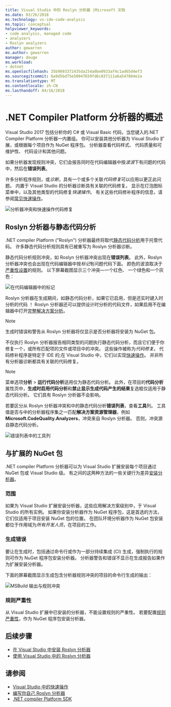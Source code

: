 ```yaml
---
title: Visual Studio 中的 Roslyn 分析器 |Microsoft 文档
ms.date: 03/26/2018
ms.technology: vs-ide-code-analysis
ms.topic: conceptual
helpviewer_keywords:
- code analysis, managed code
- analyzers
- Roslyn analyzers
author: gewarren
ms.author: gewarren
manager: douge
ms.workload:
- dotnet
ms.openlocfilehash: 35b9893372435da154a0be0933af4c1ad65d4ef3
ms.sourcegitcommit: 6a9d5bd75e50947659fd6c837111a6a547884e2a
ms.translationtype: MT
ms.contentlocale: zh-CN
ms.lasthandoff: 04/16/2018
---
```

# <a name="overview-of-net-compiler-platform-analyzers"></a>.NET Compiler Platform 分析器的概述

Visual Studio 2017 包括分析你的 C# 或 Visual Basic 代码，当您键入的.NET Compiler Platform 分析器一内置组。 你可以安装其他分析器为 Visual Studio 扩展，或根据每个项目作为 NuGet 程序包。 分析器查看代码样式、 代码质量和可维护性、 代码设计和其他问题。

如果分析器发现规则冲突，它们会报告同时在代码编辑器中按*波浪*下有问题的代码中，然后在**错误列表**。

许多分析程序规则，或*诊断*，具有一个或多个关联*代码修复*可以应用以更正此问题。 内置于 Visual Studio 的分析器诊断具有关联的代码修复。 显示在灯泡图标菜单中，以及其他类型的代码修复*快速操作*。 有关这些代码修补程序的信息，请参阅[常见快速操作](../ide/common-quick-actions.md)。

![分析器冲突和快速操作代码修复](../code-quality/media/built-in-analyzer-code-fix.png)

## <a name="roslyn-analyzers-vs-static-code-analysis"></a>Roslyn 分析器与静态代码分析

.NET compiler Platform ("Roslyn") 分析器最终将取代[静态代码分析](../code-quality/code-analysis-for-managed-code-overview.md)用于托管代码。 许多静态代码分析规则具有已被重写为 Roslyn 分析器诊断。

静态代码分析规则冲突，如 Roslyn 分析器冲突出现在**错误列表**。 此外，Roslyn 分析器冲突也会出现在代码编辑器中按*标记*有问题代码下面。 颜色的波浪取决于[严重性设置](../code-quality/use-roslyn-analyzers.md#rule-severity)的规则。 以下屏幕截图显示三个冲突&mdash;一个红色、 一个绿色和一个灰色：

![在代码编辑器中的标记](media/diagnostics-severity-colors.png)

Roslyn 分析器在生成期间，如静态代码分析，如果它已启用，但是还实时键入时分析的代码 ！ Roslyn 分析器还可以提供设计时分析的代码文件，如果启用不在编辑器中打开[完整解决方案分析](../code-quality/how-to-enable-and-disable-full-solution-analysis-for-managed-code.md#to-toggle-full-solution-analysis)。

> [!NOTE]
> 生成时错误和警告从 Roslyn 分析器将仅显示是否分析器将安装为 NuGet 包。

不仅执行 Roslyn 分析器报告相同类型的问题执行静态代码分析，而且它们便于你修复一个，或所有匹配项的文件或项目中的冲突。 这些操作被称为*代码修复*。 代码修补程序是特定于 IDE 的;在 Visual Studio 中，它们以实现[快速操作](../ide/quick-actions.md)。 并非所有分析器诊断都具有关联的代码修复。

> [!NOTE]
> 菜单选项**分析** > **运行代码分析**适用仅为静态代码分析。 此外，在项目的**代码分析**属性页中，**生成时启用代码分析**和**禁止显示生成代码产生的结果**复选框仅适用于静态代码分析。 它们具有 Roslyn 分析器不会影响。

若要区分从 Roslyn 分析器冲突和中的静态代码分析**错误列表**，查看**工具**列。 工具值是否与中的分析器程序集之一匹配**解决方案资源管理器**，例如**Microsoft.CodeQuality.Analyzers**，冲突来自 Roslyn 分析器。 否则，冲突源自静态代码分析。

![错误列表中的工具列](media/code-analysis-tool-in-error-list.png)

## <a name="nuget-package-vs-extension"></a>与扩展的 NuGet 包

.NET compiler Platform 分析器可以为 Visual Studio 扩展安装每个项目通过 NuGet 包或 Visual Studio 级。 有之间的这两种方法的一些关键行为差异[安装分析器](../code-quality/install-roslyn-analyzers.md)。

### <a name="scope"></a>范围

如果为 Visual Studio 扩展安装分析器，这些应用解决方案级别中，于 Visual Studio 的所有实例。 如果你安装分析器作为 NuGet 程序包，这是首选的方法，它们仅适用于项目安装 NuGet 包的位置。 在团队环境分析器作为 NuGet 包安装都位于作用域为*所有开发人员*，在项目的工作。

### <a name="build-errors"></a>生成错误

要让在生成时，包括通过命令行或作为一部分持续集成 (CI) 生成，强制执行的规则可作为 NuGet 程序包安装分析器。 分析器警告和错误不显示在生成报告如果作为扩展安装分析器。

下面的屏幕截图显示生成包含分析器规则冲突的项目的命令行生成的输出：

![MSBuild 输出与规则冲突](media/command-line-build-analyzers.png)

### <a name="rule-severity"></a>规则严重性

从 Visual Studio 扩展中已安装的分析器，不能设置规则的严重性。 若要配置[规则严重性](../code-quality/use-roslyn-analyzers.md#rule-severity)，作为 NuGet 程序包安装分析器。

## <a name="next-steps"></a>后续步骤

- [在 Visual Studio 中安装 Roslyn 分析器](../code-quality/install-roslyn-analyzers.md)
- [使用 Visual Studio 中的 Roslyn 分析器](../code-quality/use-roslyn-analyzers.md)

## <a name="see-also"></a>请参阅

- [Visual Studio 中的快速操作](../ide/quick-actions.md)
- [编写你自己 Roslyn 分析器](../extensibility/getting-started-with-roslyn-analyzers.md)
- [.NET compiler Platform SDK](/dotnet/csharp/roslyn-sdk/)